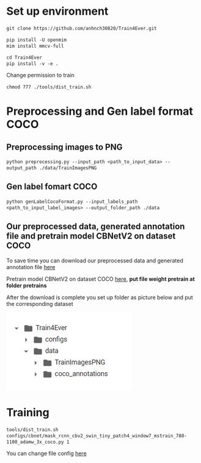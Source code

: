 # Set up environment

```
git clone https://github.com/anhnch30820/Train4Ever.git
```

```
pip install -U openmim
mim install mmcv-full
```

```
cd Train4Ever
pip install -v -e .
```

Change permission to train

```
chmod 777 ./tools/dist_train.sh
```

# Preprocessing and Gen label format COCO

## Preprocessing images to PNG
```
python preprocessing.py --input_path <path_to_input_data> --output_path ./data/TrainImagesPNG
```

## Gen label fomart COCO
```
python genLabelCocoFormat.py --input_labels_path <path_to_input_label_images> --output_folder_path ./data
```

## Our preprocessed data, generated annotation file and pretrain model CBNetV2 on dataset COCO 

To save time you can download our preprocessed data and generated annotation file [here](https://drive.google.com/drive/folders/1vXAGZr7MMzyY-gDTfFR0ECH38BeKD1d_?usp=sharing)

Pretrain model CBNetV2 on dataset COCO [here](https://drive.google.com/drive/folders/1MZRwGBnHPyLUeyazakVG-WHaZfcPsGuD?usp=sharing), **put file weight pretrain at folder pretrains**

After the download is complete you set up folder as picture below and put the corresponding dataset

![setup folder](https://github.com/anhnch30820/Train4Ever/blob/master/setupfolder.png)


# Training
```
tools/dist_train.sh configs/cbnet/mask_rcnn_cbv2_swin_tiny_patch4_window7_mstrain_780-1100_adamw_3x_coco.py 1
```

You can change file config [here](https://github.com/anhnch30820/Train4Ever/blob/master/configs/cbnet/mask_rcnn_cbv2_swin_tiny_patch4_window7_mstrain_780-1100_adamw_3x_coco.py) 

